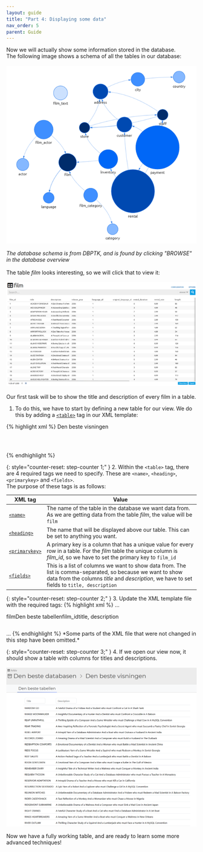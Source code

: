 ```yaml
---
layout: guide
title: "Part 4: Displaying some data"
nav_order: 5
parent: Guide
---
```

Now we will actually show some information stored in the database.\
The following image shows a schema of all the tables in our database:\
<br>
![](../../assets/images/guide/dbptk-schema.png)

*The database schema is from DBPTK, and is found by clicking "BROWSE" in the database overview*\
<br>
The table *film* looks interesting, so we will click that to view it:\
<br>
![](../../assets/images/guide/dbptk-film-table.png)
<br><br>
Our first task will be to show the title and description of every film in a table.
<br>
1. To do this, we have to start by defining a new table for our view. We do this by adding a [`<table>`](../../default-view/table) tag in our XML template:

{% highlight xml %}
<views>
    <view>
        <name>Den beste visningen</name>
        <table>                    
        </table>
    </view>
</views>
{% endhighlight %}

{: style="counter-reset: step-counter 1;" }
2. Within the `<table>` tag, there are 4 required tags we need to specify. These are `<name>`, `<heading>`, `<primarykey>` and `<fields>`.\
The purpose of these tags is as follows:
<br>
  
| XML tag | Value |
| ----- | ---------- |
| [`<name>`](../../default-view/name) | The name of the table in the database we want data from. As we are getting data from the table *film*, the value will be `film`|
| [`<heading>`](../../default-view/heading) | The name that will be displayed above our table. This can be set to anything you want. |
| [`<primarykey>`](../../default-view/primarykey) | A primary key is a column that has a unique value for every row in a table. For the *film* table the unique column is *film_id*, so we have to set the primary key to `film_id` |
| [`<fields>`](../../default-view/fields) | This is a list of columns we want to show data from. The list is comma-separated, so because we want to show data from the columns *title* and *description*, we have to set fields to `title, description` | 



{: style="counter-reset: step-counter 2;" }
3. Update the XML template file with the required tags: 
{% highlight xml %}
...
<table>
    <name>film</name>
    <heading>Den beste tabellen</heading>
    <primarykey>film_id</primarykey>                    
    <fields>title, description</fields>
</table>
...
{% endhighlight %}
*Some parts of the XML file that were not changed in this step have been omitted.*

{: style="counter-reset: step-counter 3;" }
4. If we open our view now, it should show a table with columns for titles and descriptions.\
<br>
![](../../assets/images/guide/table-1.png)



Now we have a fully working table, and are ready to learn some more advanced techniques!